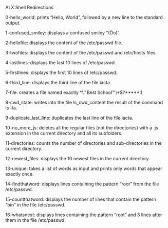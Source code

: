 ALX Shell Redirections

0-hello_world: prints “Hello, World”, followed by a new line to the standard output.

1-confused_smiley: displays a confused smiley "(Ôo)'.

2-hellofile: displays the content of the /etc/passwd file.

3-twofiles: displays the content of the /etc/passwd and /etc/hosts files.

4-lastlines: displays the last 10 lines of /etc/passwd.

5-firstlines: displays the first 10 lines of /etc/passwd.

6-third_line: displays the third line of the file iacta.

7-file: creates a file named exactly \*\\'"Best School"\'\\*$\?\*\*\*\*\*:)

8-cwd_state: writes into the file ls_cwd_content the result of the command ls -la.

9-duplicate_last_line: duplicates the last line of the file iacta.

10-no_more_js: deletes all the regular files (not the directories) with a .js extension in the current directory and all its subfolders.

11-directories: counts the number of directories and sub-directories in the current directory.

12-newest_files: displays the 10 newest files in the current directory.

13-unique: takes a list of words as input and prints only words that appear exactly once.

14-findthatword: displays lines containing the pattern “root” from the file /etc/passwd.

15-countthatword: displays the number of lines that contain the pattern “bin” in the file /etc/passwd.

16-whatsnext: displays lines containing the pattern “root” and 3 lines after them in the file /etc/passwd.
